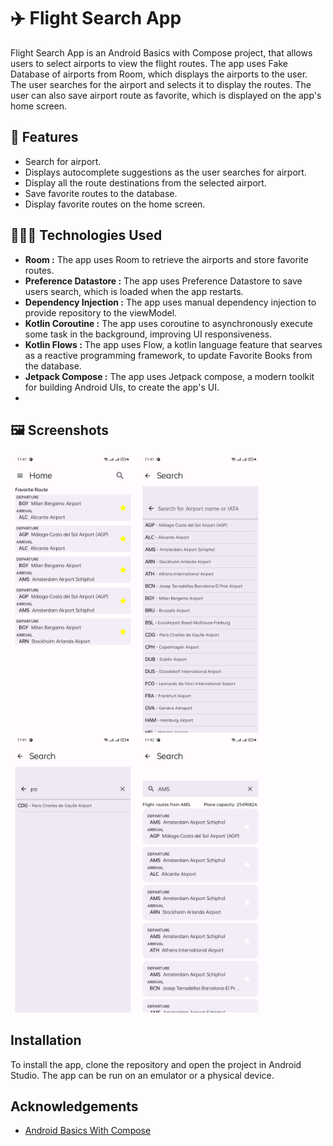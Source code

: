 # ✈️ Flight Search App

Flight Search App is an Android Basics with Compose project, that allows users to select airports to view the flight routes.
The app uses Fake Database of airports from Room, which displays the airports to the user. The user searches for the airport and selects it to display the routes.
The user can also save airport route as favorite, which is displayed on the app's home screen.

## 📃 Features

* Search for airport.
* Displays autocomplete suggestions as the user searches for airport.
* Display all the route destinations from the selected airport.
* Save favorite routes to the database.
* Display favorite routes on the home screen.

## 👨🏾‍💻 Technologies Used
* **Room :** The app uses Room to retrieve the airports and store favorite routes.
* **Preference Datastore :** The app uses Preference Datastore to save users search, which is loaded when the app restarts.
* **Dependency Injection :** The app uses manual dependency injection to provide repository to the viewModel.
* **Kotlin Coroutine :** The app uses coroutine to asynchronously execute some task in the background, improving UI responsiveness.
* **Kotlin Flows :** The app uses Flow, a kotlin language feature that searves as a reactive programming framework, to update Favorite Books from the database.
* **Jetpack Compose :** The app uses Jetpack compose, a modern toolkit for building Android UIs, to create the app's UI.
* 
## 🖼️ Screenshots
<img src="/screenshots/image_1.jpg" alt="Flight Search App homepage that displays favorite routes." width="200">
<img src="/screenshots/image_2.jpg" alt="Flight Search App search screen that displays all available airport when there is no query input." width="200">
<img src="/screenshots/image_3.jpg" alt="Flight Search App search screen that displays autocompletion suggestions as the users inputs query." width="200">
<img src="/screenshots/image_4.jpg" alt="Flight Search App search screen that displays all the routes according the user's query." width="200">

## Installation
To install the app, clone the repository and open the project in Android Studio. The app can be run on an emulator or a physical device.

## Acknowledgements
* [Android Basics With Compose](https://developer.android.com/courses/pathways/android-basics-compose-unit-5-pathway-2)
